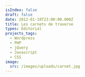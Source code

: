 ```yaml
---
isIndex: false
draft: false
date: 2012-01-18T23:00:00.000Z
title: Les carnets de traverse
types: Editorial
projects_tags:
  - Wordpress
  - PHP
  - jQuery
  - Javascript
  - CSS
image:
  src: /images/uploads/carnet.jpg
---
```

